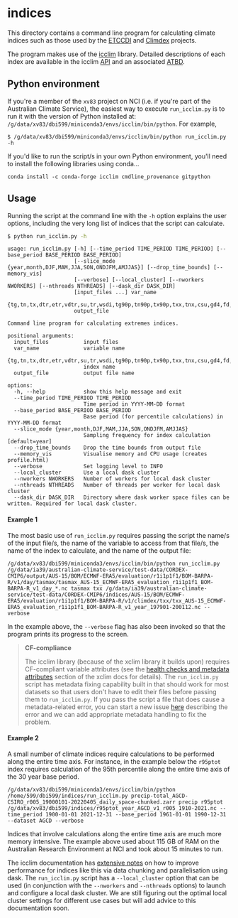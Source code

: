 # indices

This directory contains a command line program for calculating climate indices
such as those used by the [ETCCDI](http://etccdi.pacificclimate.org/list_27_indices.shtml) and
[Climdex](https://www.climdex.org/) projects.

The program makes use of the [icclim](https://icclim.readthedocs.io/en/stable/) library.
Detailed descriptions of each index are available in the
icclim [API](https://icclim.readthedocs.io/en/stable/references/ecad_functions_api.html#module-icclim._generated_api)
and an associated [ATBD](https://www.ecad.eu/documents/atbd.pdf).

## Python environment

If you're a member of the `xv83` project on NCI
(i.e. if you're part of the Australian Climate Service),
the easiest way to execute `run_icclim.py` is to run it with the version of Python
installed at: `/g/data/xv83/dbi599/miniconda3/envs/icclim/bin/python`.
For example,
```
$ /g/data/xv83/dbi599/miniconda3/envs/icclim/bin/python run_icclim.py -h
```

If you'd like to run the script/s in your own Python environment,
you'll need to install the following libraries using conda...
```
conda install -c conda-forge icclim cmdline_provenance gitpython
```

## Usage

Running the script at the command line with the `-h` option explains the user options,
including the very long list of indices that the script can calculate.

```bash
$ python run_icclim.py -h
```

```
usage: run_icclim.py [-h] [--time_period TIME_PERIOD TIME_PERIOD] [--base_period BASE_PERIOD BASE_PERIOD]
                     [--slice_mode {year,month,DJF,MAM,JJA,SON,ONDJFM,AMJJAS}] [--drop_time_bounds] [--memory_vis]
                     [--verbose] [--local_cluster] [--nworkers NWORKERS] [--nthreads NTHREADS] [--dask_dir DASK_DIR]
                     [input_files ...] var_name
                     {tg,tn,tx,dtr,etr,vdtr,su,tr,wsdi,tg90p,tn90p,tx90p,txx,tnx,csu,gd4,fd,cfd,hd17,id,tg10p,tn10p,tx10p,txn,tnn,csdi,cdd,prcptot,rr1,sdii,cwd,rr,r10mm,r20mm,rx1day,rx5day,r75p,r75ptot,r95p,r95ptot,r99p,r99ptot,sd,sd1,sd5cm,sd50cm,cd,cw,wd,ww}
                     output_file

Command line program for calculating extremes indices.

positional arguments:
  input_files           input files
  var_name              variable name
  {tg,tn,tx,dtr,etr,vdtr,su,tr,wsdi,tg90p,tn90p,tx90p,txx,tnx,csu,gd4,fd,cfd,hd17,id,tg10p,tn10p,tx10p,txn,tnn,csdi,cdd,prcptot,rr1,sdii,cwd,rr,r10mm,r20mm,rx1day,rx5day,r75p,r75ptot,r95p,r95ptot,r99p,r99ptot,sd,sd1,sd5cm,sd50cm,cd,cw,wd,ww}
                        index name
  output_file           output file name

options:
  -h, --help            show this help message and exit
  --time_period TIME_PERIOD TIME_PERIOD
                        Time period in YYYY-MM-DD format
  --base_period BASE_PERIOD BASE_PERIOD
                        Base period (for percentile calculations) in YYYY-MM-DD format
  --slice_mode {year,month,DJF,MAM,JJA,SON,ONDJFM,AMJJAS}
                        Sampling frequency for index calculation [default=year]
  --drop_time_bounds    Drop the time bounds from output file
  --memory_vis          Visualise memory and CPU usage (creates profile.html)
  --verbose             Set logging level to INFO
  --local_cluster       Use a local dask cluster
  --nworkers NWORKERS   Number of workers for local dask cluster
  --nthreads NTHREADS   Number of threads per worker for local dask cluster
  --dask_dir DASK_DIR   Directory where dask worker space files can be written. Required for local dask cluster.
```

#### Example 1

The most basic use of `run_icclim.py` requires passing the script the name/s of the input file/s,
the name of the variable to access from that file/s,
the name of the index to calculate,
and the name of the output file:

```
/g/data/xv83/dbi599/miniconda3/envs/icclim/bin/python run_icclim.py /g/data/ia39/australian-climate-service/test-data/CORDEX-CMIP6/output/AUS-15/BOM/ECMWF-ERA5/evaluation/r1i1p1f1/BOM-BARPA-R/v1/day/tasmax/tasmax_AUS-15_ECMWF-ERA5_evaluation_r1i1p1f1_BOM-BARPA-R_v1_day_*.nc tasmax txx /g/data/ia39/australian-climate-service/test-data/CORDEX-CMIP6/indices/AUS-15/BOM/ECMWF-ERA5/evaluation/r1i1p1f1/BOM-BARPA-R/v1/climdex/txx/txx_AUS-15_ECMWF-ERA5_evaluation_r1i1p1f1_BOM-BARPA-R_v1_year_197901-200112.nc --verbose
```

In the example above,
the `--verbose` flag has also been invoked so that the program prints its progress to the screen.

> **CF-compliance**
>
> The icclim library (because of the xclim library it builds upon) requires CF-compliant variable attributes
> (see the [health checks and metadata attributes](https://xclim.readthedocs.io/en/stable/notebooks/usage.html#Health-checks-and-metadata-attributes)
> section of the xclim docs for details).
> The `run_icclim.py` script has metadata fixing capability built in that should work for most datasets
> so that users don't have to edit their files before passing them to `run_icclim.py`.
> If you pass the script a file that does cause a metadata-related error,
> you can start a new issue [here](https://github.com/AusClimateService/indices/issues)
> describing the error and we can add appropriate metadata handling to fix the problem.

#### Example 2

A small number of climate indices require calculations to be performed along the entire time axis.
For instance, in the example below the `r95ptot` index requires calculation of the 95th percentile
along the entire time axis of the 30 year base period.

```
/g/data/xv83/dbi599/miniconda3/envs/icclim/bin/python /home/599/dbi599/indices/run_icclim.py precip-total_AGCD-CSIRO_r005_19000101-20220405_daily_space-chunked.zarr precip r95ptot /g/data/xv83/dbi599/indices/r95ptot_year_AGCD_v1_r005_1910-2021.nc --time_period 1900-01-01 2021-12-31 --base_period 1961-01-01 1990-12-31 --dataset AGCD --verbose
```

Indices that involve calculations along the entire time axis are much more memory intensive.
The example above used about 115 GB of RAM on the Australian Research Environment at NCI and took about 15 minutes to run.

The icclim documentation has [extensive notes](https://icclim.readthedocs.io/en/stable/how_to/dask.html)
on how to improve performance for indices like this via data chunking and parallelisation using dask. 
The `run_icclim.py` script has a `--local_cluster` option that can be used
(in conjunction with the `--nworkers` and `--nthreads` options)
to launch and configure a local dask cluster.
We are still figuring out the optimal local cluster settings for different use cases
but will add advice to this documentation soon.
